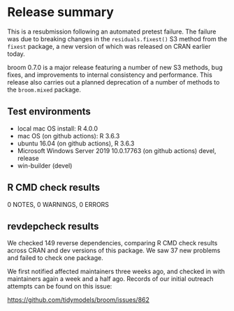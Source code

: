 # Release summary

This is a resubmission following an automated pretest failure. The failure
was due to breaking changes in the `residuals.fixest()` S3 method from
the `fixest` package, a new version of which was released on CRAN earlier today.

broom 0.7.0 is a major release featuring a number of new S3 methods,
bug fixes, and improvements to internal consistency and performance.
This release also carries out a planned deprecation of a number of
methods to the `broom.mixed` package.

## Test environments

- local mac OS  install: R 4.0.0
- mac OS (on github actions): R 3.6.3
- ubuntu 16.04 (on github actions), R 3.6.3
- Microsoft Windows Server 2019 10.0.17763 (on github actions) devel, release
- win-builder (devel)

## R CMD check results

0 NOTES, 0 WARNINGS, 0 ERRORS

## revdepcheck results

We checked 149 reverse dependencies, comparing R CMD check results across 
CRAN and dev versions of this package. We saw 37 new problems and failed to 
check one package.

We first notified affected maintainers three weeks ago, and 
checked in with maintainers again a week and a half ago. Records
of our initial outreach attempts can be found on this issue:

https://github.com/tidymodels/broom/issues/862


